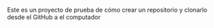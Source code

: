 Este es un proyecto de prueba de cómo crear un repositorio  y clonarlo desde el GitHub a el computador